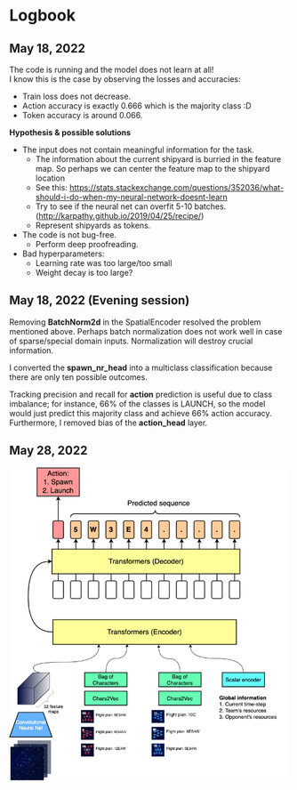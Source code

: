 # Logbook

## May 18, 2022
The code is running and the model does not learn at all!  
I know this is the case by observing the losses and accuracies:  
- Train loss does not decrease.  
- Action accuracy is exactly 0.666 which is the majority class :D
- Token accuracy is around 0.066.  

**Hypothesis & possible solutions**
- The input does not contain meaningful information for the task.
  - The information about the current shipyard is burried in the feature map. So perhaps we can center the feature map to the shipyard location
  - See this: https://stats.stackexchange.com/questions/352036/what-should-i-do-when-my-neural-network-doesnt-learn
  - Try to see if the neural net can overfit 5-10 batches. (http://karpathy.github.io/2019/04/25/recipe/)
  - Represent shipyards as tokens.
- The code is not bug-free.
  - Perform deep proofreading.
- Bad hyperparameters:
  - Learning rate was too large/too small
  - Weight decay is too large?

## May 18, 2022 (Evening session)
Removing **BatchNorm2d** in the SpatialEncoder resolved the problem mentioned above. Perhaps batch normalization does not work well in case of sparse/special domain inputs. Normalization will destroy crucial information.

I converted the **spawn_nr_head** into a multiclass classification because there are only ten possible outcomes.

Tracking precision and recall for **action** prediction is useful due to class imbalance; for instance, 66% of the classes is LAUNCH, so the model would just predict this majority class and achieve 66% action accuracy. Furthermore, I removed bias of the **action_head** layer.

## May 28, 2022
![modeling](asset/kore.png)